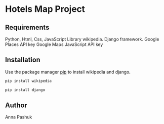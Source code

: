 # Hotels Map Project


## Requirements
Python, Html, Css, JavaScript
Library wikipedia. 
Django framework.
Google Places API key
Google Maps JavaScript API key

## Installation
Use the package manager [pip](https://pip.pypa.io/en/stable/) to install wikipedia and django.

```bash
pip install wikipedia
```

```bash
pip install django
```

## Author 
Anna Pashuk
